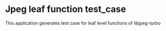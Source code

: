 # Jpeg leaf function test_case

This application generates test case for leaf level functions of libjpeg-turbo
